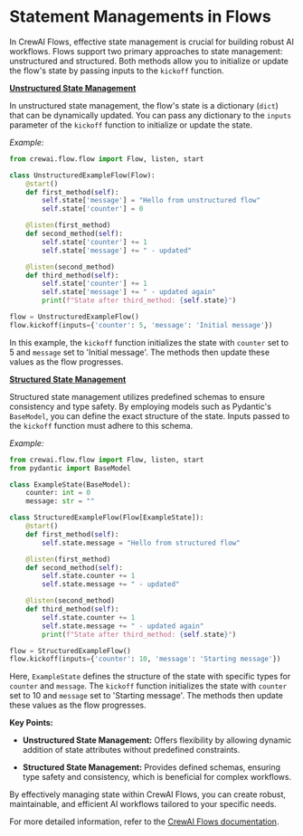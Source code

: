 # Statement Managements in Flows

In CrewAI Flows, effective state management is crucial for building robust AI workflows. Flows support two primary approaches to state management: unstructured and structured. Both methods allow you to initialize or update the flow's state by passing inputs to the `kickoff` function.

**[Unstructured State Management](https://docs.crewai.com/concepts/flows#unstructured-state-management)**

In unstructured state management, the flow's state is a dictionary (`dict`) that can be dynamically updated. You can pass any dictionary to the `inputs` parameter of the `kickoff` function to initialize or update the state.

*Example:*

```python
from crewai.flow.flow import Flow, listen, start

class UnstructuredExampleFlow(Flow):
    @start()
    def first_method(self):
        self.state['message'] = "Hello from unstructured flow"
        self.state['counter'] = 0

    @listen(first_method)
    def second_method(self):
        self.state['counter'] += 1
        self.state['message'] += " - updated"

    @listen(second_method)
    def third_method(self):
        self.state['counter'] += 1
        self.state['message'] += " - updated again"
        print(f"State after third_method: {self.state}")

flow = UnstructuredExampleFlow()
flow.kickoff(inputs={'counter': 5, 'message': 'Initial message'})
```

In this example, the `kickoff` function initializes the state with `counter` set to 5 and `message` set to 'Initial message'. The methods then update these values as the flow progresses.

**[Structured State Management](https://docs.crewai.com/concepts/flows#structured-state-management)**

Structured state management utilizes predefined schemas to ensure consistency and type safety. By employing models such as Pydantic's `BaseModel`, you can define the exact structure of the state. Inputs passed to the `kickoff` function must adhere to this schema.

*Example:*

```python
from crewai.flow.flow import Flow, listen, start
from pydantic import BaseModel

class ExampleState(BaseModel):
    counter: int = 0
    message: str = ""

class StructuredExampleFlow(Flow[ExampleState]):
    @start()
    def first_method(self):
        self.state.message = "Hello from structured flow"

    @listen(first_method)
    def second_method(self):
        self.state.counter += 1
        self.state.message += " - updated"

    @listen(second_method)
    def third_method(self):
        self.state.counter += 1
        self.state.message += " - updated again"
        print(f"State after third_method: {self.state}")

flow = StructuredExampleFlow()
flow.kickoff(inputs={'counter': 10, 'message': 'Starting message'})
```

Here, `ExampleState` defines the structure of the state with specific types for `counter` and `message`. The `kickoff` function initializes the state with `counter` set to 10 and `message` set to 'Starting message'. The methods then update these values as the flow progresses.

**Key Points:**

- **Unstructured State Management:** Offers flexibility by allowing dynamic addition of state attributes without predefined constraints.

- **Structured State Management:** Provides defined schemas, ensuring type safety and consistency, which is beneficial for complex workflows.

By effectively managing state within CrewAI Flows, you can create robust, maintainable, and efficient AI workflows tailored to your specific needs.

For more detailed information, refer to the [CrewAI Flows documentation](https://docs.crewai.com/concepts/flows). 

